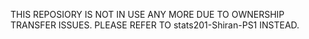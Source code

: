 THIS REPOSIORY IS NOT IN USE ANY MORE DUE TO OWNERSHIP TRANSFER ISSUES.
PLEASE REFER TO stats201-Shiran-PS1 INSTEAD.

